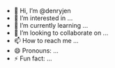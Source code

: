 - 👋 Hi, I’m @denryjen
- 👀 I’m interested in ...
- 🌱 I’m currently learning ...
- 💞️ I’m looking to collaborate on ...
- 📫 How to reach me ...
- 😄 Pronouns: ...
- ⚡ Fun fact: ...

<!---
denryjen/denryjen is a ✨ special ✨ repository because its `README.md` (this file) appears on your GitHub profile.
You can click the Preview link to take a look at your changes.
--->
